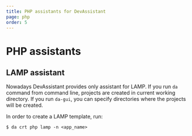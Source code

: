 ```yaml
---
title: PHP assistants for DevAssistant
page: php
order: 5
---
```


# PHP assistants

## LAMP assistant

Nowadays DevAssistant provides only assistant for LAMP. If you run `da` command from command line, projects are created in current working directory.
If you run `da-gui`, you can specify directories where the projects will be created.

In order to create a LAMP template, run:

```
$ da crt php lamp -n <app_name>
```
